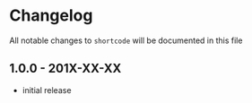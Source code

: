 # Changelog

All notable changes to `shortcode` will be documented in this file

## 1.0.0 - 201X-XX-XX

- initial release
